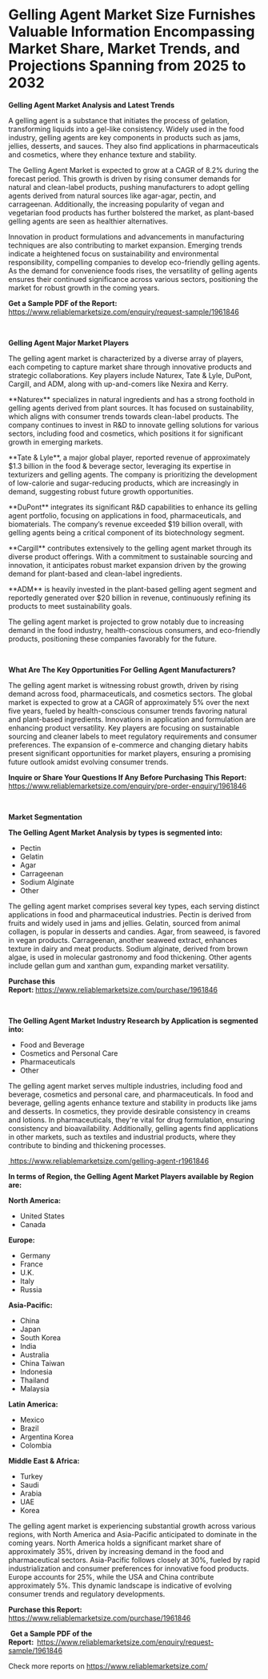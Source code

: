 <p><h1>Gelling Agent Market Size Furnishes Valuable Information Encompassing Market Share, Market Trends, and Projections Spanning from 2025 to 2032</h1></p><p><strong>Gelling Agent Market Analysis and Latest Trends</strong></p>
<p><p>A gelling agent is a substance that initiates the process of gelation, transforming liquids into a gel-like consistency. Widely used in the food industry, gelling agents are key components in products such as jams, jellies, desserts, and sauces. They also find applications in pharmaceuticals and cosmetics, where they enhance texture and stability.</p><p>The Gelling Agent Market is expected to grow at a CAGR of 8.2% during the forecast period. This growth is driven by rising consumer demands for natural and clean-label products, pushing manufacturers to adopt gelling agents derived from natural sources like agar-agar, pectin, and carrageenan. Additionally, the increasing popularity of vegan and vegetarian food products has further bolstered the market, as plant-based gelling agents are seen as healthier alternatives.</p><p>Innovation in product formulations and advancements in manufacturing techniques are also contributing to market expansion. Emerging trends indicate a heightened focus on sustainability and environmental responsibility, compelling companies to develop eco-friendly gelling agents. As the demand for convenience foods rises, the versatility of gelling agents ensures their continued significance across various sectors, positioning the market for robust growth in the coming years.</p></p>
<p><strong>Get a Sample PDF of the Report:&nbsp;</strong> <a href="https://www.reliablemarketsize.com/enquiry/request-sample/1961846?utm_campaign=3456&utm_medium=2&utm_source=Github&utm_content=ia&utm_term=01042025&utm_id=gelling-agent">https://www.reliablemarketsize.com/enquiry/request-sample/1961846</a></p>
<p>&nbsp;</p>
<p><strong>Gelling Agent Major Market Players</strong></p>
<p><p>The gelling agent market is characterized by a diverse array of players, each competing to capture market share through innovative products and strategic collaborations. Key players include Naturex, Tate & Lyle, DuPont, Cargill, and ADM, along with up-and-comers like Nexira and Kerry.</p><p>**Naturex** specializes in natural ingredients and has a strong foothold in gelling agents derived from plant sources. It has focused on sustainability, which aligns with consumer trends towards clean-label products. The company continues to invest in R&D to innovate gelling solutions for various sectors, including food and cosmetics, which positions it for significant growth in emerging markets.</p><p>**Tate & Lyle**, a major global player, reported revenue of approximately $1.3 billion in the food & beverage sector, leveraging its expertise in texturizers and gelling agents. The company is prioritizing the development of low-calorie and sugar-reducing products, which are increasingly in demand, suggesting robust future growth opportunities.</p><p>**DuPont** integrates its significant R&D capabilities to enhance its gelling agent portfolio, focusing on applications in food, pharmaceuticals, and biomaterials. The company’s revenue exceeded $19 billion overall, with gelling agents being a critical component of its biotechnology segment. </p><p>**Cargill** contributes extensively to the gelling agent market through its diverse product offerings. With a commitment to sustainable sourcing and innovation, it anticipates robust market expansion driven by the growing demand for plant-based and clean-label ingredients.</p><p>**ADM** is heavily invested in the plant-based gelling agent segment and reportedly generated over $20 billion in revenue, continuously refining its products to meet sustainability goals.</p><p>The gelling agent market is projected to grow notably due to increasing demand in the food industry, health-conscious consumers, and eco-friendly products, positioning these companies favorably for the future.</p></p>
<p>&nbsp;</p>
<p><strong>What Are The Key Opportunities For Gelling Agent Manufacturers?</strong></p>
<p><p>The gelling agent market is witnessing robust growth, driven by rising demand across food, pharmaceuticals, and cosmetics sectors. The global market is expected to grow at a CAGR of approximately 5% over the next five years, fueled by health-conscious consumer trends favoring natural and plant-based ingredients. Innovations in application and formulation are enhancing product versatility. Key players are focusing on sustainable sourcing and cleaner labels to meet regulatory requirements and consumer preferences. The expansion of e-commerce and changing dietary habits present significant opportunities for market players, ensuring a promising future outlook amidst evolving consumer trends.</p></p>
<p><strong>Inquire or Share Your Questions If Any Before Purchasing This Report:</strong> <a href="https://www.reliablemarketsize.com/enquiry/pre-order-enquiry/1961846?utm_campaign=3456&utm_medium=2&utm_source=Github&utm_content=ia&utm_term=01042025&utm_id=gelling-agent">https://www.reliablemarketsize.com/enquiry/pre-order-enquiry/1961846</a></p>
<p>&nbsp;</p>
<p><strong>Market Segmentation</strong></p>
<p><strong>The Gelling Agent Market Analysis by types is segmented into:</strong></p>
<p><ul><li>Pectin</li><li>Gelatin</li><li>Agar</li><li>Carrageenan</li><li>Sodium Alginate</li><li>Other</li></ul></p>
<p><p>The gelling agent market comprises several key types, each serving distinct applications in food and pharmaceutical industries. Pectin is derived from fruits and widely used in jams and jellies. Gelatin, sourced from animal collagen, is popular in desserts and candies. Agar, from seaweed, is favored in vegan products. Carrageenan, another seaweed extract, enhances texture in dairy and meat products. Sodium alginate, derived from brown algae, is used in molecular gastronomy and food thickening. Other agents include gellan gum and xanthan gum, expanding market versatility.</p></p>
<p><strong>Purchase this Report:&nbsp;</strong><a href="https://www.reliablemarketsize.com/purchase/1961846?utm_campaign=3456&utm_medium=2&utm_source=Github&utm_content=ia&utm_term=01042025&utm_id=gelling-agent">https://www.reliablemarketsize.com/purchase/1961846</a></p>
<p>&nbsp;</p>
<p><strong>The Gelling Agent Market Industry Research by Application is segmented into:</strong></p>
<p><ul><li>Food and Beverage</li><li>Cosmetics and Personal Care</li><li>Pharmaceuticals</li><li>Other</li></ul></p>
<p><p>The gelling agent market serves multiple industries, including food and beverage, cosmetics and personal care, and pharmaceuticals. In food and beverage, gelling agents enhance texture and stability in products like jams and desserts. In cosmetics, they provide desirable consistency in creams and lotions. In pharmaceuticals, they're vital for drug formulation, ensuring consistency and bioavailability. Additionally, gelling agents find applications in other markets, such as textiles and industrial products, where they contribute to binding and thickening processes.</p></p>
<p><a href="https://www.reliablemarketsize.com/gelling-agent-r1961846?utm_campaign=3456&utm_medium=2&utm_source=Github&utm_content=ia&utm_term=01042025&utm_id=gelling-agent">&nbsp;https://www.reliablemarketsize.com/gelling-agent-r1961846</a></p>
<p><strong>In terms of Region, the Gelling Agent Market Players available by Region are:</strong></p>
<p>
    <p> <strong> North America: </strong>
        <ul>
            <li>United States</li>
            <li>Canada</li>
        </ul>
        </p> 
    <p> <strong> Europe: </strong>
        <ul>
            <li>Germany</li>
            <li>France</li>
            <li>U.K.</li>
            <li>Italy</li>
            <li>Russia</li>
        </ul>
        </p> 
    <p> <strong> Asia-Pacific: </strong>
        <ul>
            <li>China</li>
            <li>Japan</li>
            <li>South Korea</li>
            <li>India</li>
            <li>Australia</li>
            <li>China Taiwan</li>
            <li>Indonesia</li>
            <li>Thailand</li>
            <li>Malaysia</li>
        </ul>
        </p> 
    <p> <strong> Latin America: </strong>
        <ul>
            <li>Mexico</li>
            <li>Brazil</li>
            <li>Argentina Korea</li>
            <li>Colombia</li>
        </ul>
        </p> 
    <p> <strong> Middle East & Africa: </strong>
        <ul>
            <li>Turkey</li>
            <li>Saudi</li>
            <li>Arabia</li>
            <li>UAE</li>
            <li>Korea</li>
        </ul>
    </p>
    </p>
<p><p>The gelling agent market is experiencing substantial growth across various regions, with North America and Asia-Pacific anticipated to dominate in the coming years. North America holds a significant market share of approximately 35%, driven by increasing demand in the food and pharmaceutical sectors. Asia-Pacific follows closely at 30%, fueled by rapid industrialization and consumer preferences for innovative food products. Europe accounts for 25%, while the USA and China contribute approximately 5%. This dynamic landscape is indicative of evolving consumer trends and regulatory developments.</p></p>
<p><strong>Purchase this Report: </strong><a href="https://www.reliablemarketsize.com/purchase/1961846?utm_campaign=3456&utm_medium=2&utm_source=Github&utm_content=ia&utm_term=01042025&utm_id=gelling-agent">https://www.reliablemarketsize.com/purchase/1961846</a></p>
<p>&nbsp;<strong>Get a Sample PDF of the Report:&nbsp;&nbsp;</strong><a href="https://www.reliablemarketsize.com/enquiry/request-sample/1961846?utm_campaign=3456&utm_medium=2&utm_source=Github&utm_content=ia&utm_term=01042025&utm_id=gelling-agent">https://www.reliablemarketsize.com/enquiry/request-sample/1961846</a></p>
<p><strong></strong></p>
<p>Check more reports on <a href="https://www.reliablemarketsize.com/?utm_campaign=3456&utm_medium=2&utm_source=Github&utm_content=ia&utm_term=01042025&utm_id=gelling-agent">https://www.reliablemarketsize.com/</a></p>